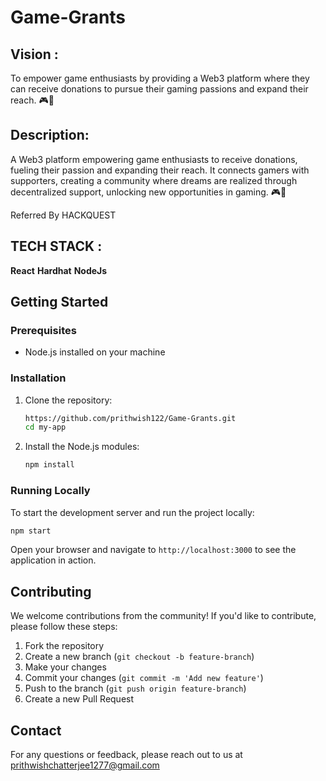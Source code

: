 ﻿# Game-Grants

 ## Vision :
 To empower game enthusiasts by providing a Web3 platform where they can receive donations to pursue their gaming passions and expand their reach. 🎮🌟

 ## Description: 
 A Web3 platform empowering game enthusiasts to receive donations, fueling their passion and expanding their reach. It connects gamers with supporters, creating a community where dreams are realized through decentralized support, unlocking new opportunities in gaming. 🎮🌟

Referred By HACKQUEST

## TECH STACK :

**React**
**Hardhat**
**NodeJs**


## Getting Started

### Prerequisites

- Node.js installed on your machine

### Installation

1. Clone the repository:
    ```bash
    https://github.com/prithwish122/Game-Grants.git
    cd my-app
    ```

2. Install the Node.js modules:
    ```bash
    npm install
    ```

### Running Locally

To start the development server and run the project locally:

```bash
npm start
```

Open your browser and navigate to `http://localhost:3000` to see the application in action.

## Contributing

We welcome contributions from the community! If you'd like to contribute, please follow these steps:

1. Fork the repository
2. Create a new branch (`git checkout -b feature-branch`)
3. Make your changes
4. Commit your changes (`git commit -m 'Add new feature'`)
5. Push to the branch (`git push origin feature-branch`)
6. Create a new Pull Request

## Contact

For any questions or feedback, please reach out to us at prithwishchatterjee1277@gmail.com
 
